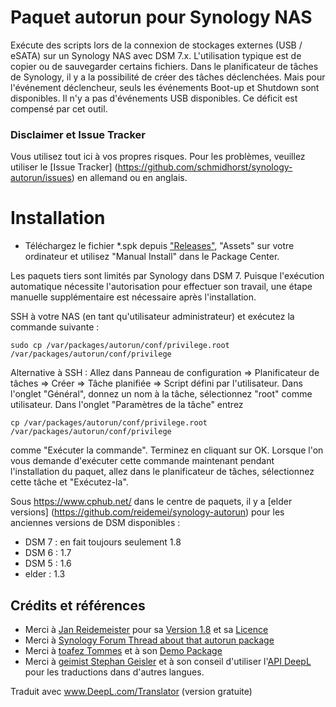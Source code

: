 # Paquet autorun pour Synology NAS
Exécute des scripts lors de la connexion de stockages externes (USB / eSATA) sur un Synology NAS avec DSM 7.x. L'utilisation typique est de copier ou de sauvegarder certains fichiers.
Dans le planificateur de tâches de Synology, il y a la possibilité de créer des tâches déclenchées. Mais pour l'événement déclencheur, seuls les événements Boot-up et Shutdown sont disponibles. Il n'y a pas d'événements USB disponibles. Ce déficit est compensé par cet outil.

### Disclaimer et Issue Tracker
Vous utilisez tout ici à vos propres risques.
Pour les problèmes, veuillez utiliser le [Issue Tracker] (https://github.com/schmidhorst/synology-autorun/issues) en allemand ou en anglais.

# Installation
* Téléchargez le fichier *.spk depuis ["Releases"](https://github.com/schmidhorst/synology-autorun/releases), "Assets" sur votre ordinateur et utilisez "Manual Install" dans le Package Center.

Les paquets tiers sont limités par Synology dans DSM 7. Puisque l'exécution automatique nécessite l'autorisation
pour effectuer son travail, une étape manuelle supplémentaire est nécessaire après l'installation.

SSH à votre NAS (en tant qu'utilisateur administrateur) et exécutez la commande suivante :
```shell
sudo cp /var/packages/autorun/conf/privilege.root /var/packages/autorun/conf/privilege
```
Alternative à SSH :
Allez dans Panneau de configuration => Planificateur de tâches => Créer => Tâche planifiée => Script défini par l'utilisateur. Dans l'onglet "Général", donnez un nom à la tâche, sélectionnez "root" comme utilisateur. Dans l'onglet "Paramètres de la tâche" entrez
```shell
cp /var/packages/autorun/conf/privilege.root /var/packages/autorun/conf/privilege
```
comme "Exécuter la commande". Terminez en cliquant sur OK. Lorsque l'on vous demande d'exécuter cette commande maintenant pendant l'installation du paquet, allez dans le planificateur de tâches, sélectionnez cette tâche et "Exécutez-la".

Sous https://www.cphub.net/ dans le centre de paquets, il y a [elder versions] (https://github.com/reidemei/synology-autorun) pour les anciennes versions de DSM disponibles :
* DSM 7 : en fait toujours seulement 1.8
* DSM 6 : 1.7
* DSM 5 : 1.6
* elder : 1.3

## Crédits et références
- Merci à [Jan Reidemeister](https://github.com/reidemei) pour sa [Version 1.8](https://github.com/reidemei/synology-autorun) et sa [Licence](https://github.com/reidemei/synology-autorun/blob/main/LICENSE)
- Merci à [Synology Forum Thread about that autorun package](https://www.synology-forum.de/threads/autorun-fuer-ext-datentraeger.18360/)
- Merci à [toafez Tommes](https://github.com/toafez) et à son [Demo Package](https://github.com/toafez/DSM7DemoSPK)
- Merci à [geimist Stephan Geisler](https://github.com/geimist) et à son conseil d'utiliser l'[API DeepL](https://www.deepl.com/docs-api) pour les traductions dans d'autres langues.



Traduit avec www.DeepL.com/Translator (version gratuite)